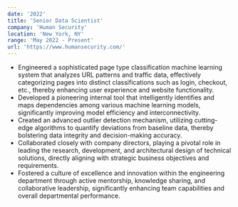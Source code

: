 ```yaml
---
date: '2022'
title: 'Senior Data Scientist'
company: 'Human Security'
location: 'New York, NY'
range: 'May 2022 - Present'
url: 'https://www.humansecurity.com/'
---
```


- Engineered a sophisticated page type classification machine learning system that analyzes URL patterns and traffic data, effectively categorizing pages into distinct classifications such as login, checkout, etc., thereby enhancing user experience and website functionality.
- Developed a pioneering internal tool that intelligently identifies and maps dependencies among various machine learning models, significantly improving model efficiency and interconnectivity.
- Created an advanced outlier detection mechanism, utilizing cutting-edge algorithms to quantify deviations from baseline data, thereby bolstering data integrity and decision-making accuracy.
- Collaborated closely with company directors, playing a pivotal role in leading the research, development, and architectural design of technical solutions, directly aligning with strategic business objectives and requirements.
- Fostered a culture of excellence and innovation within the engineering department through active mentorship, knowledge sharing, and collaborative leadership, significantly enhancing team capabilities and overall departmental performance.
